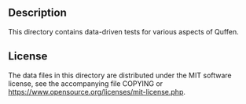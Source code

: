 Description
------------

This directory contains data-driven tests for various aspects of Quffen.

License
--------

The data files in this directory are distributed under the MIT software
license, see the accompanying file COPYING or
https://www.opensource.org/licenses/mit-license.php.

